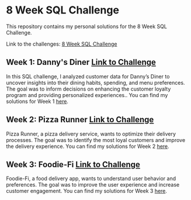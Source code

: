 # 8 Week SQL Challenge

This repository contains my personal solutions for the 8 Week SQL Challenge.

Link to the challenges: [8 Week SQL Challenge](https://8weeksqlchallenge.com/)

## Week 1: Danny's Diner [Link to Challenge](https://8weeksqlchallenge.com/case-study-1/)

In this SQL challenge, I analyzed customer data for Danny’s Diner to uncover insights into their dining habits, spending, and menu preferences. The goal was to inform decisions on enhancing the customer loyalty program and providing personalized experiences.. You can find my solutions for Week 1 [here](./DannysDiner.md).


## Week 2: Pizza Runner [Link to Challenge](https://8weeksqlchallenge.com/case-study-2/)

Pizza Runner, a pizza delivery service, wants to optimize their delivery processes. The goal was to identify the most loyal customers and improve the delivery experience. You can find my solutions for Week 2 [here](./PizzaRunner.md).

## Week 3: Foodie-Fi [Link to Challenge](https://8weeksqlchallenge.com/case-study-3/)
Foodie-Fi, a food delivery app, wants to understand user behavior and preferences. The goal was to improve the user experience and increase customer engagement. You can find my solutions for Week 3 [here](./FoodieFi.md).